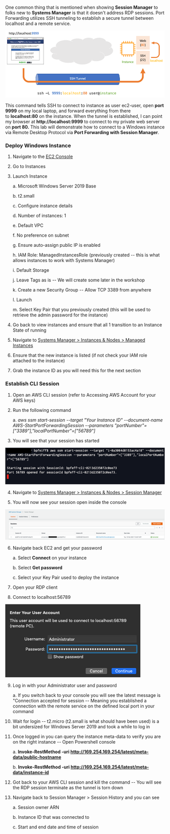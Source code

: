 One common thing that is mentioned when showing **Session Manager** to
folks new to **Systems Manager** is that it doesn't address RDP
sessions. Port Forwarding utilizes SSH tunneling to establish a secure
tunnel between localhost and a remote service.

![](./media/image39.png)

This command tells SSH to connect to instance as user ec2-user, open
**port 9999** on my local laptop, and forward everything from there
to **localhost:80** on the instance. When the tunnel is established, I
can point my browser at **http://localhost:9999** to connect to my
private web server on **port 80.** This lab will demonstrate how to
connect to a Windows instance via Remote Desktop Protocol via **Port
Forwarding with Session Manager**.

### Deploy Windows Instance

1.  Navigate to the [EC2 Console](https://console.aws.amazon.com/ec2)

2.  Go to Instances

3.  Launch Instance

    a.  Microsoft Windows Server 2019 Base

    b.  t2.small

    c.  Configure instance details

    d.  Number of instances: 1

    e.  Default VPC

    f.  No preference on subnet

    g.  Ensure auto-assign public IP is enabled

    h.  IAM Role: ManagedInstancesRole (previously created -- this is
        what allows instances to work with Systems Manager)

    i.  Default Storage

    j.  Leave Tags as is -- We will create some later in the workshop

    k.  Create a new Security Group -- Allow TCP 3389 from anywhere

    l.  Launch

    m.  Select Key Pair that you previously created (this will be used
        to retrieve the admin password for the instance)

4.  Go back to view instances and ensure that all 1 transition to an
    Instance State of running

5.  Navigate to [Systems Manager \> Instances & Nodes \> Managed
    Instances](https://console.aws.amazon.com/systems-manager/managed-instances)

6.  Ensure that the new instance is listed (if not check your IAM role
    attached to the instance)

7.  Grab the instance ID as you will need this for the next section

### Establish CLI Session

1.  Open an AWS CLI session (refer to Accessing AWS Account for your AWS
    keys)

2.  Run the following command

    a.  *aws ssm start-session \--target \"Your Instance ID\"
        \--document-name AWS-StartPortForwardingSession \--parameters
        \"portNumber\"=\[\"3389\"\],\"localPortNumber\"=\[\"56789\"\]*

3.  You will see that your session has started

![](./media/image40.png)

4.  Navigate to [Systems Manager \> Instances & Nodes \> Session
    Manager](https://console.aws.amazon.com/systems-manager/session-manager/sessions)

5.  You will now see your session open inside the console

![](./media/image41.png)

6.  Navigate back EC2 and get your password

    a.  Select **Connect** on your instance

    b.  Select **Get password**

    c.  Select your Key Pair used to deploy the instance

7.  Open your RDP client

8.  Connect to localhost:56789

![](./media/image42.png)

9.  Log in with your Administrator user and password

    a.  If you switch back to your console you will see the latest
        message is "Connection accepted for session -- Meaning you
        established a connection with the remote service on the defined
        local port in your command

10. Wait for login -- t2.micro (t2.small is what should have been used)
    is a bit undersized for Windows Server 2019 and took a while to log
    in

11. Once logged in you can query the instance meta-data to verify you
    are on the right instance -- Open Powershell console

    a.  **Invoke-RestMethod -uri
        http://169.254.169.254/latest/meta-data/public-hostname**

    b.  **Invoke-RestMethod -uri
        http://169.254.169.254/latest/meta-data/instance-id**

12. Got back to your AWS CLI session and kill the command -- You will
    see the RDP session terminate as the tunnel is torn down

13. Navigate back to Session Manager \> Session History and you can see

    a.  Session owner ARN

    b.  Instance ID that was connected to

    c.  Start and end date and time of session
